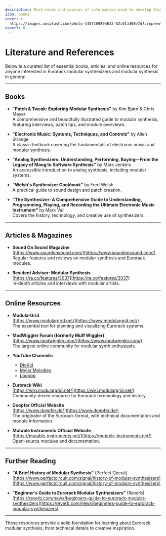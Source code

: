 ```yaml
---
description: Must-reads and sources of information used to develop this website.
icon: books
cover: >-
  https://images.unsplash.com/photo-1457369804613-52c61a468e7d?crop=entropy&cs=srgb&fm=jpg&ixid=M3wxOTcwMjR8MHwxfHNlYXJjaHwyfHxsaXRlcmF0dXJlfGVufDB8fHx8MTc0MzI1NjMzM3ww&ixlib=rb-4.0.3&q=85
coverY: 0
---
```


# Literature and References

Below is a curated list of essential books, articles, and online resources for anyone interested in Eurorack modular synthesizers and modular synthesis in general.

---

## Books

- **"Patch & Tweak: Exploring Modular Synthesis"** by Kim Bjørn & Chris Meyer  
  A comprehensive and beautifully illustrated guide to modular synthesis, featuring interviews, patch tips, and module overviews.

- **"Electronic Music: Systems, Techniques, and Controls"** by Allen Strange  
  A classic textbook covering the fundamentals of electronic music and modular synthesis.

- **"Analog Synthesizers: Understanding, Performing, Buying—From the Legacy of Moog to Software Synthesis"** by Mark Jenkins  
  An accessible introduction to analog synthesis, including modular systems.

- **"Welsh's Synthesizer Cookbook"** by Fred Welsh  
  A practical guide to sound design and patch creation.

- **"The Synthesizer: A Comprehensive Guide to Understanding, Programming, Playing, and Recording the Ultimate Electronic Music Instrument"** by Mark Vail  
  Covers the history, technology, and creative use of synthesizers.

---

## Articles & Magazines

- **Sound On Sound Magazine**  
  [https://www.soundonsound.com/](https://www.soundonsound.com/)  
  Regular features and reviews on modular synthesis and Eurorack modules.

- **Resident Advisor: Modular Synthesis**  
  [https://ra.co/features/3037](https://ra.co/features/3037)  
  In-depth articles and interviews with modular artists.

---

## Online Resources

- **ModularGrid**  
  [https://www.modulargrid.net/](https://www.modulargrid.net/)  
  The essential tool for planning and visualizing Eurorack systems.

- **ModWiggler Forum (formerly Muff Wiggler)**  
  [https://www.modwiggler.com/](https://www.modwiggler.com/)  
  The largest online community for modular synth enthusiasts.

- **YouTube Channels:**  
  - [DivKid](https://www.youtube.com/user/DivKidVideo)  
  - [Mylar Melodies](https://www.youtube.com/c/mylarmelodies)  
  - [Loopop](https://www.youtube.com/c/loopop)

- **Eurorack Wiki**  
  [https://wiki.modulargrid.net/](https://wiki.modulargrid.net/)  
  Community-driven resource for Eurorack terminology and history.

- **Doepfer Official Website**  
  [https://www.doepfer.de/](https://www.doepfer.de/)  
  The originator of the Eurorack format, with technical documentation and module information.

- **Mutable Instruments Official Website**  
  [https://mutable-instruments.net/](https://mutable-instruments.net/)  
  Open-source modules and documentation.

---

## Further Reading

- **"A Brief History of Modular Synthesis"** (Perfect Circuit)  
  [https://www.perfectcircuit.com/signal/history-of-modular-synthesizers](https://www.perfectcircuit.com/signal/history-of-modular-synthesizers)

- **"Beginner’s Guide to Eurorack Modular Synthesizers"** (Reverb)  
  [https://reverb.com/news/beginners-guide-to-eurorack-modular-synthesizers](https://reverb.com/news/beginners-guide-to-eurorack-modular-synthesizers)

---

These resources provide a solid foundation for learning about Eurorack modular synthesis, from technical details to creative inspiration.